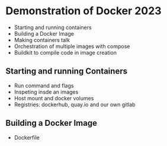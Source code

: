 # Demonstration of Docker 2023

 * Starting and running containers
 * Building a Docker Image
 * Making containers talk
 * Orchestration of multiple images with compose
 * Buildkit to compile code in image creation


## Starting and running Containers

 * Run command and flags
 * Inspeting insde an images
 * Host mount and docker volumes
 * Registries: dockerhub, quay.io and our own gitlab


## Building a Docker Image

 * Dockerfile

